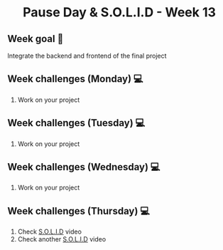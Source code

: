 <h1 align="center">Pause Day & S.O.L.I.D - Week 13</h1>

## Week goal 🏁

<p>Integrate the backend and frontend of the final project</p>

## Week challenges (Monday) 💻

1. Work on your project

## Week challenges (Tuesday) 💻

1. Work on your project

## Week challenges (Wednesday) 💻

1. Work on your project

## Week challenges (Thursday) 💻

1. Check [S.O.L.I.D](https://www.youtube.com/watch?v=2X50sKeBAcQ) video
2. Check another [S.O.L.I.D](https://www.youtube.com/watch?v=XzdhzyAukMM) video

